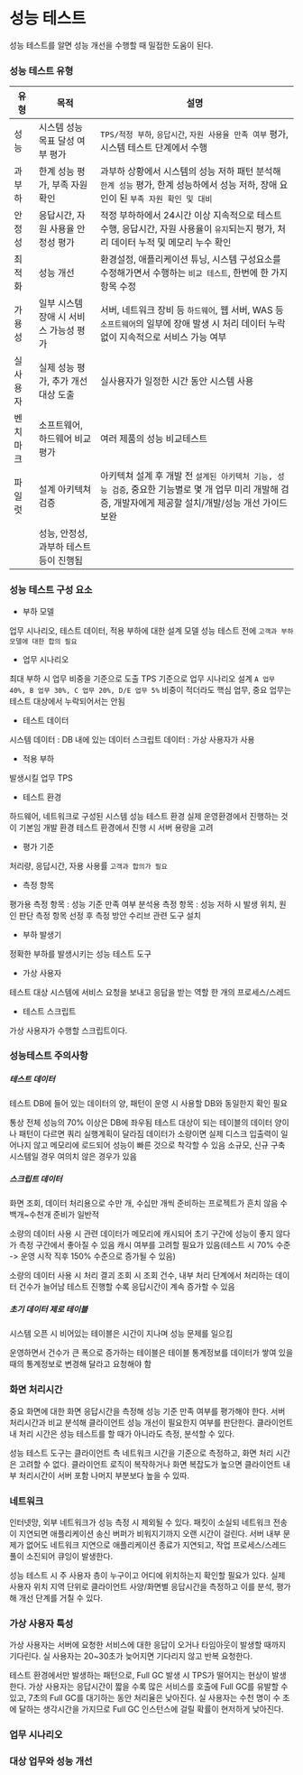 # 성능 테스트

성능 테스트를 알면 성능 개선을 수행할 때 밀접한 도움이 된다.

### 성능 테스트 유형

|유형   |목적   |설명               |
|------|------|-----------------------------------------------------|
|성능   |시스템 성능 목표 달성 여부 평가|`TPS/적정 부하`, `응답시간`, `자원 사용율 만족 여부` 평가, 시스템 테스트 단계에서 수행|
|과부하 |한계 성능 평가, 부족 자원 확인 |과부하 상황에서 시스템의 성능 저하 패턴 분석해 `한계 성능` 평가, 한계 성능하에서 성능 저하, 장애 요인이 된 `부족 자원 확인 및 대비`|
|안정성|응답시간, 자원 사용율 안정성 평가|적정 부하하에서 24시간 이상 지속적으로 테스트 수행, 응답시간, 자원 사용율이 `유지`되는지 평가, 처리 데이터 누적 및 메모리 누수 확인|
|최적화 |성능 개선                        |환경설정, 애플리케이션 튜닝, 시스템 구성요소를 수정해가면서 수행하는 `비교 테스트`, 한번에 한 가지 항목 수정|
|가용성 |일부 시스템 장애 시 서비스 가능성 평가 |서버, 네트워크 장비 등 `하드웨어`, 웹 서버, WAS 등 `소프트웨어`의 일부에 장애 발생 시 처리 데이터 누락 없이 지속적으로 서비스 가능 여부|
|실사용자|실제 성능 평가, 추가 개선 대상 도출   | 실사용자가 일정한 시간 동안 시스템 사용   |
|벤치마크|소프트웨어, 하드웨어 비교 평가        | 여러 제품의 성능 비교테스트  |
|파일럿 |설계 아키텍쳐 검증 |아키텍쳐 설계 후 개발 전 `설계된 아키텍처 기능, 성능 검증`, 중요한 기능별로 몇 개 업무 미리 개발해 검증, 개발자에게 제공할 설치/개발/성능 개선 가이드 보완|
|                      |성능, 안정성, 과부하 테스트 등이 진행됨

### 성능 테스트 구성 요소

* 부하 모델

업무 시나리오, 테스트 데이터, 적용 부하에 대한 설계 모델
성능 테스트 전에 `고객과 부하 모델에 대한 합의 필요`

* 업무 시나리오

최대 부하 시 업무 비중을 기준으로 도출
TPS 기준으로 업무 시나리오 설계
`A 업무 40%, B 업무 30%, C 업무 20%, D/E 업무 5%`
비중이 적더라도 핵심 업무, 중요 업무는 테스트 대상에서 누락되어서는 안됨

* 테스트 데이터

시스템 데이터 : DB 내에 있는 데이터
스크립트 데이터 : 가상 사용자가 사용

* 적용 부하

발생시킬 업무 TPS

* 테스트 환경

하드웨어, 네트워크로 구성된 시스템 성능 테스트 환경
실제 운영환경에서 진행하는 것이 기본임
개발 환경 테스트 환경에서 진행 시 서버 용량을 고려

* 평가 기준

처리량, 응답시간, 자용 사용률
`고객과 합의가 필요`

* 측정 항목

평가용 측정 항목 : 성능 기준 만족 여부
분석용 측정 항목 : 성능 저하 시 발생 위치, 원인 판단
측정 항목 선정 후 측정 방안 수리브 관련 도구 설치

* 부하 발생기

정확한 부하를 발생시키는 성능 테스트 도구

* 가상 사용자

테스트 대상 시스템에 서비스 요청을 보내고 응답을 받는 역할
한 개의 프로세스/스레드

* 테스트 스크립트

가상 사용자가 수행할 스크립트이다.

### 성능테스트 주의사항

##### 테스트 데이터

테스트 DB에 들어 있는 데이터의 양, 패턴이 운영 시 사용할 DB와 동일한지 확인 필요

통상 전체 성능의 70% 이상은 DB에 좌우됨
테스트 대상이 되는 테이블의 데이터 양이나 패턴이 다르면 쿼리 실행계획이 달라짐
데이터가 소량이면 실제 디스크 입출력이 일어나지 않고 메모리에 로드되어 성능이 빠른 것으로 착각할 수 있음
소규모, 신규 구축 시스템일 경우 여의치 않은 경우가 있음

##### 스크립트 데이터

화면 조회, 데이터 처리용으로 수만 개, 수십만 개씩 준비하는 프로젝트가 흔치 않음
수백개~수천개 준비가 일반적

소량의 데이터 사용 시 관련 데이터가 메모리에 캐시되어 초기 구간에 성능이 좋지 않다가 측정 구간에서 좋아질 수 있음
캐시 여부를 고려할 필요가 있음(테스트 시 70% 수준 -> 운영 시작 직후 150% 수준으로 증가될 수 있음)

소량의 데이터 사용 시 처리 결괴 조회 시 조회 건수, 내부 처리 단계에서 처리하는 데이터 건수가 늘어남
테스트 진행할 수록 응답시간이 계속 증가할 수 있음

##### 초기 데이터 제로 테이블

시스템 오픈 시 비어있는 테이블은 시간이 지나며 성능 문제를 일으킴

운영하면서 건수가 큰 폭으로 증가하는 테이블은 테이블 통계정보를 데이터가 쌓여 있을 때의 통계정보로 변경해 달라고 요청해야 함

### 화면 처리시간

중요 화면에 대한 화면 응답시간을 측정해 성능 기준 만족 여부를 평가해야 한다.
서버 처리시간과 비교 분석해 클라이언트 성능 개선이 필요한지 여부를 판단한다.
클라이언트 내 처리 시간은 성능 테스트를 할 때가 아니라도 측정, 분석할 수 있다.

성능 테스트 도구는 클라이언트 측 네트워크 시간을 기준으로 측정하고, 화면 처리 시간은 고려할 수 없다.
클라이언트 로직이 복작하거나 화면 복잡도가 높으면 클라이언트 내부 처리시간이 서버 포함 나머지 부분보다 높을 수 있따.

### 네트워크

인터넷망, 외부 네트워크가 성능 측정 시 제외될 수 있다.
패킷이 소실되 네트워크 전송이 지연되면 애플리케이션 송신 버퍼가 비워지기까지 오랜 시간이 걸린다.
서버 내부 문제가 없어도 네트워크 지연으로 애플리케이션 종료가 지연되고, 작업 프로세스/스레드 풀이 소진되어 큐잉이 발생한다.

성능 테스트 시 주 사용자 층이 누구이고 어디에 위치하는지 확인할 필요가 있다.
실제 사용자 위치 지역 단위로 클라이언트 사양/화면별 응답시간을 측정하고 이를 분석, 평가해 개선 단계를 거칠 수 있다.

### 가상 사용자 특성

가상 사용자는 서버에 요청한 서비스에 대한 응답이 오거나 타임아웃이 발생할 때까지 기다린다.
실 사용자는 20~30초가 늦어지면 기다리지 않고 반복 요청한다.

테스트 환경에서만 발생하는 패턴으로, Full GC 발생 시 TPS가 떨어지는 현상이 발생한다.
가상 사용자는 응답시간이 짧을 수록 많은 서비스를 호출에 Full GC를 유발할 수 있고, 7초의 Full GC를 대기하는 동안 처리율은 낮아진다.
실 사용자는 수천 명이 수 초에 달하는 생각시간을 가지므로 Full GC 인스턴스에 걸릴 확률이 현저하게 낮아진다.

### 업무 시나리오

### 대상 업무와 성능 개선